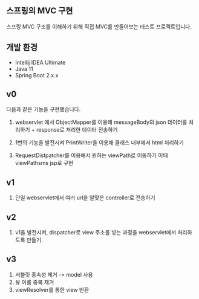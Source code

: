 ## 스프링의 MVC 구현

스프링 MVC 구조를 이해하기 위해 직접 MVC를 만들어보는 테스트 프로젝트입니다.


## 개발 환경

* Intellij IDEA Ultimate
* Java 11
* Spring Boot 2.x.x

##  v0

다음과 같은 기능을 구현했습니다.

1. webservlet 에서 ObjectMapper를 이용해 messageBody의 json 데이터를 처리하기 + response로 처리한 데이터 전송하기

2. 1번의 기능을 발전시켜 PrintWriter을 이용해 클래스 내부에서 html 처리하기

3. RequestDistpatcher를 이용해서 원하는 viewPath로 이동하기 이때 viewPathsms jsp로 구현

## v1

1. 단일 webservlet에서 여러 url을 알맞은 controller로 전송하기

## v2

1. v1을 발전시켜, dispatcher로 view 주소를 넣는 과정을 webservlet에서 처리하도록 만들기.

## v3
1. 서블릿 종속성 제거 -> model 사용
2. 뷰 이름 중복 제거
3. viewResolver를 통한 view 반환
